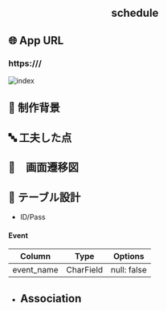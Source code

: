 <h2 align="center">schedule</h2>

## 🌐 App URL

### **https:///**  

![index](https://)

## 📝 制作背景

## 🔤 工夫した点

## 🔁　画面遷移図

## 📖 テーブル設計
- ID/Pass

#### Event
| Column     | Type      | Options     |
| -----------| ----------| ----------- |
| event_name | CharField | null: false |
- Association
  - 